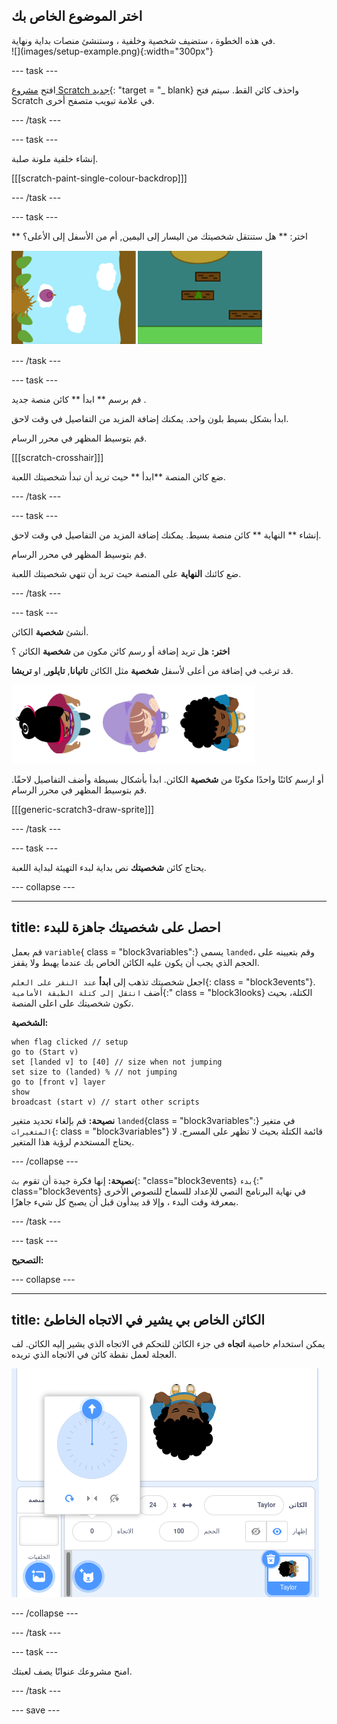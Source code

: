 ## اختر الموضوع الخاص بك

<div style="display: flex; flex-wrap: wrap">
<div style="flex-basis: 200px; flex-grow: 1; margin-right: 15px;">
في هذه الخطوة ، ستضيف شخصية وخلفية ، وستنشئ منصات بداية ونهاية. 
</div>
<div>
![](images/setup-example.png){:width="300px"}
</div>
</div>

--- task ---

افتح [مشروع Scratch جديد](http://rpf.io/scratch-new){: "target = "_ blank} واحذف كائن القط. سيتم فتح Scratch في علامة تبويب متصفح أخرى.

--- /task ---

--- task ---

إنشاء خلفية ملونة صلبة.

[[[scratch-paint-single-colour-backdrop]]]

--- /task ---

--- task ---

** اختر: ** هل ستنتقل شخصيتك من اليسار إلى اليمين, أم من الأسفل إلى الأعلى؟

![](images/direction-examples.png)

--- /task ---

--- task ---

قم برسم ** ابدأ ** كائن منصة جديد .

ابدأ بشكل بسيط بلون واحد. يمكنك إضافة المزيد من التفاصيل في وقت لاحق.

قم بتوسيط المظهر في محرر الرسام.

[[[scratch-crosshair]]]

ضع كائن المنصة **ابدأ ** حيث تريد أن تبدأ شخصيتك اللعبة.

--- /task ---

--- task ---

إنشاء ** النهاية ** كائن منصة بسيط. يمكنك إضافة المزيد من التفاصيل في وقت لاحق.

قم بتوسيط المظهر في محرر الرسام.

ضع كائنك **النهاية** على المنصة حيث تريد أن تنهي شخصيتك اللعبة.

--- /task ---

--- task ---

أنشئ **شخصية** الكائن.

**اختر:** هل تريد إضافة أو رسم كائن مكون من **شخصية** الكائن ؟

قد ترغب في إضافة من أعلى لأسفل **شخصية** مثل الكائن **تاتيانا**, **تايلور**, او **تريشا**.

![صورة من أعلى إلى أسفل للكائنات متاحة في scratch](images/top-down-sprites.png)

أو ارسم كائنًا واحدًا مكونًا من **شخصية** الكائن. ابدأ بأشكال بسيطة وأضف التفاصيل لاحقًا. قم بتوسيط المظهر في محرر الرسام.

[[[generic-scratch3-draw-sprite]]]

--- /task ---

--- task ---

يحتاج كائن **شخصيتك** نص بداية لبدء التهيئة لبداية اللعبة.

--- collapse ---

---
title: احصل على شخصيتك جاهزة للبدء
---

قم بعمل `variable`{ class = "block3variables":} يسمى `landed`، وقم بتعيينه على الحجم الذي يجب أن يكون عليه الكائن الخاص بك عندما يهبط ولا يقفز.

اجعل شخصيتك تذهب إلى **ابدأ** `عند النقر على العلم`{: class = "block3events"}. أضف `انتقل إلى كتلة الطبقة الأمامية`{:" class = "block3looks} الكتلة، بحيث تكون شخصيتك على اعلى المنصة.

**الشخصية:**

```blocks3
when flag clicked // setup
go to (Start v)
set [landed v] to [40] // size when not jumping
set size to (landed) % // not jumping
go to [front v] layer
show
broadcast (start v) // start other scripts
```

**نصيحة:** قم بإلغاء تحديد متغير `landed`{class = "block3variables":} 
في متغير `المتغيرات`{: class = "block3variables"} 
قائمة الكتلة بحيث لا تظهر على المسرح. لا يحتاج المستخدم لرؤية هذا المتغير.

--- /collapse ---

**نصيحة:** إنها فكرة جيدة أن تقوم `بث`{: "class="block3events} 
 `بدء`{:" class="block3events} 
 في نهاية البرنامج النصي للإعداد للسماح للنصوص الأخرى بمعرفة وقت البدء ، وإلا قد يبدأون قبل أن يصبح كل شيء جاهزًا.

--- /task ---

--- task ---

**التصحيح:**

--- collapse ---

---
title: الكائن الخاص بي يشير في الاتجاه الخاطئ
---

يمكن استخدام خاصية **اتجاه** في جزء الكائن للتحكم في الاتجاه الذي يشير إليه الكائن. لف العجلة لعمل نقطة كائن في الاتجاه الذي تريده.

![جزء الكائن مع تحديد خاصية الاتجاه. تظهر قائمة منبثقة مع عجلة اتجاه تستخدم لضبط الاتجاه الذي يشير إليه الكائن.](images/direction-property.png)

--- /collapse ---

--- /task ---

--- task ---

امنح مشروعك عنوانًا يصف لعبتك.

--- /task ---

--- save ---
